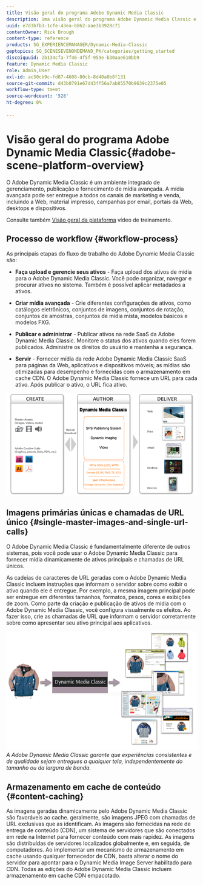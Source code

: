 ```yaml
---
title: Visão geral do programa Adobe Dynamic Media Classic
description: Uma visão geral do programa Adobe Dynamic Media Classic e de todo o processo de fluxo de trabalho.
uuid: e7d3bfb3-1cfe-43ea-b862-aae3b3928c71
contentOwner: Rick Brough
content-type: reference
products: SG_EXPERIENCEMANAGER/Dynamic-Media-Classic
geptopics: SG_SCENESEVENONDEMAND_PK/categories/getting_started
discoiquuid: 2b134cfa-7f46-4f5f-959e-b30aae610bb9
feature: Dynamic Media Classic
role: Admin,User
exl-id: ac50cb9c-fd87-4608-80cb-8d40a0b8f131
source-git-commit: d43b0791e67d43ff56a7ab85570b9639c2375e05
workflow-type: tm+mt
source-wordcount: '528'
ht-degree: 0%

---
```


# Visão geral do programa Adobe Dynamic Media Classic{#adobe-scene-platform-overview}

O Adobe Dynamic Media Classic é um ambiente integrado de gerenciamento, publicação e fornecimento de mídia avançada. A mídia avançada pode ser entregue a todos os canais de marketing e venda, incluindo a Web, material impresso, campanhas por email, portais da Web, desktops e dispositivos.

Consulte também [Visão geral da plataforma](https://s7d5.scene7.com/s7viewers/html5/VideoViewer.html?videoserverurl=https://s7d5.scene7.com/is/content/&amp;emailurl=https://s7d5.scene7.com/s7/emailFriend&amp;serverUrl=https://s7d5.scene7.com/is/image/&amp;config=Scene7SharedAssets/Universal_HTML5_Video&amp;contenturl=https://s7d5.scene7.com/skins/&amp;asset=S7tutorials/572_Platform%20Overview_converted%20renamed_Getting%20Started-AVS) vídeo de treinamento.

## Processo de workflow {#workflow-process}

As principais etapas do fluxo de trabalho do Adobe Dynamic Media Classic são:

* **Faça upload e gerencie seus ativos** - Faça upload dos ativos de mídia para o Adobe Dynamic Media Classic. Você pode organizar, navegar e procurar ativos no sistema. Também é possível aplicar metadados a ativos.

* **Criar mídia avançada** - Crie diferentes configurações de ativos, como catálogos eletrônicos, conjuntos de imagens, conjuntos de rotação, conjuntos de amostras, conjuntos de mídia mista, modelos básicos e modelos FXG.

* **Publicar e administrar** - Publicar ativos na rede SaaS da Adobe Dynamic Media Classic. Monitore o status dos ativos quando eles forem publicados. Administre os direitos do usuário e mantenha a segurança.

* **Servir** - Fornecer mídia da rede Adobe Dynamic Media Classic SaaS para páginas da Web, aplicativos e dispositivos móveis; as mídias são otimizadas para desempenho e fornecidas com o armazenamento em cache CDN. O Adobe Dynamic Media Classic fornece um URL para cada ativo. Após publicar o ativo, o URL fica ativo.

![O processo de workflow do Adobe Dynamic Media Classic](/help/assets/gs_workflow.png)

## Imagens primárias únicas e chamadas de URL único {#single-master-images-and-single-url-calls}

O Adobe Dynamic Media Classic é fundamentalmente diferente de outros sistemas, pois você pode usar o Adobe Dynamic Media Classic para fornecer mídia dinamicamente de ativos principais e chamadas de URL únicos.

As cadeias de caracteres de URL geradas com o Adobe Dynamic Media Classic incluem instruções que informam o servidor sobre como exibir o ativo quando ele é entregue. Por exemplo, a mesma imagem principal pode ser entregue em diferentes tamanhos, formatos, pesos, cores e exibições de zoom. Como parte da criação e publicação de ativos de mídia com o Adobe Dynamic Media Classic, você configura visualmente os efeitos. Ao fazer isso, crie as chamadas de URL que informam o servidor corretamente sobre como apresentar seu ativo principal aos aplicativos.

![O Adobe Dynamic Media Classic pode fornecer a mesma imagem principal para diferentes mídias em diferentes tamanhos e formatos.](/help/assets/gs_dynamic_publishing.png)
*A Adobe Dynamic Media Classic garante que experiências consistentes e de qualidade sejam entregues a qualquer tela, independentemente do tamanho ou da largura de banda.*

## Armazenamento em cache de conteúdo {#content-caching}

As imagens geradas dinamicamente pelo Adobe Dynamic Media Classic são favoráveis ao cache. geralmente, são imagens JPEG com chamadas de URL exclusivas que as identificam. As imagens são fornecidas na rede de entrega de conteúdo (CDN), um sistema de servidores que são conectados em rede na Internet para fornecer conteúdo com mais rapidez. As imagens são distribuídas de servidores localizados globalmente e, em seguida, de computadores. Ao implementar um mecanismo de armazenamento em cache usando qualquer fornecedor de CDN, basta alterar o nome do servidor para apontar para o Dynamic Media Image Server habilitado para CDN. Todas as edições do Adobe Dynamic Media Classic incluem armazenamento em cache CDN empacotado.
